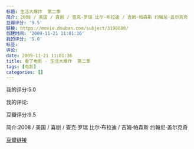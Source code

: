 ```yaml
---
标题: 生活大爆炸  第二季
简介: 2008 / 美国 / 喜剧 / 查克·罗瑞 比尔·布拉迪 / 吉姆·帕森斯 约翰尼·盖尔克奇
豆瓣评分: '9.5'
链接: https://movie.douban.com/subject/3190880/
创建时间: '2009-11-21 11:01:36'
我的评分: '5.0'
标签:
评论:
date: 2009-11-21 11:01:36
title: 看了电影 - 生活大爆炸  第二季
tags: [电影]
categories: []
---
```


我的评分:5.0

我的评论:

豆瓣评分:9.5

简介:2008 / 美国 / 喜剧 / 查克·罗瑞 比尔·布拉迪 / 吉姆·帕森斯 约翰尼·盖尔克奇

[豆瓣链接](https://movie.douban.com/subject/3190880/)

